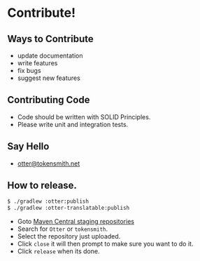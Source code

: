# Contribute! 

## Ways to Contribute
 - update documentation
 - write features
 - fix bugs
 - suggest new features
 
## Contributing Code
 - Code should be written with SOLID Principles.
 - Please write unit and integration tests.

## Say Hello
 - otter@tokensmith.net

## How to release.
```bash
$ ./gradlew :otter:publish
$ ./gradlew :otter-translatable:publish
```

- Goto [Maven Central staging repositories](https://oss.sonatype.org/#stagingRepositories)
- Search for `Otter` or `tokensmith`.
- Select the repository just uploaded.
- Click `close` it will then prompt to make sure you want to do it.
- Click `release` when its done.
